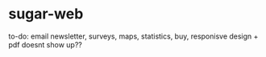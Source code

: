 # sugar-web

to-do: email newsletter, surveys, maps, statistics, buy, responisve design + pdf doesnt show up??
